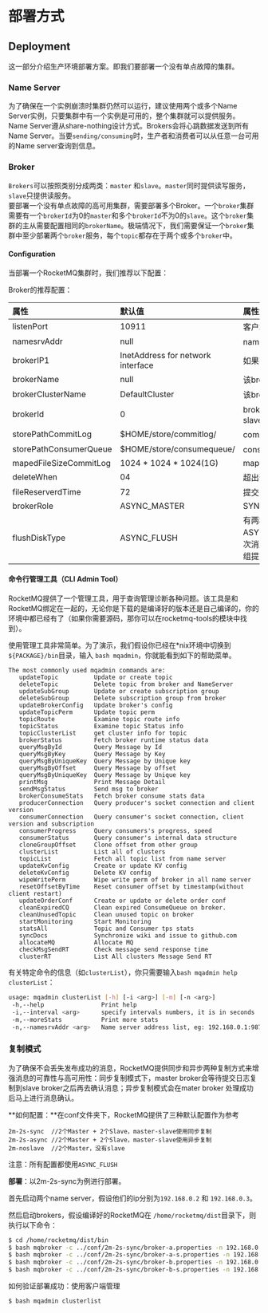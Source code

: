# 部署方式

## Deployment

这一部分介绍生产环境部署方案。即我们要部署一个没有单点故障的集群。

### **Name Server**

为了确保在一个实例崩溃时集群仍然可以运行，建议使用两个或多个Name Server实例，只要集群中有一个实例是可用的，整个集群就可以提供服务。  
Name Server遵从share-nothing设计方式。Brokers会将心跳数据发送到所有Name Server。当要`sending/consuming`时，生产者和消费者可以从任意一台可用的Name server查询到信息。  


### B**roker**

`Brokers`可以按照类别分成两类：`master` 和`slave`。`master`同时提供读写服务，`slave`只提供读服务。  
要部署一个没有单点故障的高可用集群，需要部署多个Broker。一个`broker`集群需要有一个`brokerId`为0的`master`和多个`brokerId`不为0的`slave`。这个`broker`集群的主从需要配置相同的`brokerName`。极端情况下，我们需要保证一个`broker`集群中至少部署两个`broker`服务，每个`topic`都存在于两个或多个`broker`中。  


#### Configuration

当部署一个RocketMQ集群时，我们推荐以下配置：

Broker的推荐配置：

| 属性 | 默认值 | 属性解释 |
| :--- | :--- | :--- |
| listenPort | 10911 | 客户端的连接端口 |
| namesrvAddr | null | name server的地址 |
| brokerIP1 | InetAddress for network interface | 如果有多个地址，就需要配置多个 |
| brokerName | null | 该broker的名字 |
| brokerClusterName | DefaultCluster | 该broker所属集群的名字 |
| brokerId | 0 | broker的 id，0为mater，其他正整数为slave |
| storePathCommitLog | $HOME/store/commitlog/ | commit log的文件路径 |
| storePathConsumerQueue | $HOME/store/consumequeue/ | consume queue的文件路径 |
| mapedFileSizeCommitLog | 1024 \* 1024 \* 1024\(1G\) | mapped file size for commit log |
| deleteWhen | 04 | 超出预定时间后多久删除提交日志 |
| fileReserverdTime | 72 | 提交日志的保留时间，单位小时 |
| brokerRole | ASYNC\_MASTER | SYNC\_MASTER/ASYNC\_MASTER/SLVAE |
| flushDiskType | ASYNC\_FLUSH | 有两种模式可选：SYNC\_FLUSH和ASYNC\_PLUSHBroker；同步模式会在每次消息确认前落盘；异步模式会充分利用分组提交的优势，从而性能更高； |

#### 命令行管理工具（CLI Admin Tool）

RocketMQ提供了一个管理工具，用于查询管理诊断各种问题。该工具是和RocketMQ绑定在一起的，无论你是下载的是编译好的版本还是自己编译的，你的环境中都已经有了（如果你需要源码，那你可以在rocketmq-tools的模块中找到）。

使用管理工具非常简单。为了演示，我们假设你已经在\*nix环境中切换到`${PACKAGE}/bin`目录，输入 `bash mqadmin`，你就能看到如下的帮助菜单。

```text
The most commonly used mqadmin commands are:
   updateTopic          Update or create topic
   deleteTopic          Delete topic from broker and NameServer
   updateSubGroup       Update or create subscription group
   deleteSubGroup       Delete subscription group from broker
   updateBrokerConfig   Update broker's config
   updateTopicPerm      Update topic perm
   topicRoute           Examine topic route info
   topicStatus          Examine topic Status info
   topicClusterList     get cluster info for topic
   brokerStatus         Fetch broker runtime status data
   queryMsgById         Query Message by Id
   queryMsgByKey        Query Message by Key
   queryMsgByUniqueKey  Query Message by Unique key
   queryMsgByOffset     Query Message by offset
   queryMsgByUniqueKey  Query Message by Unique key
   printMsg             Print Message Detail
   sendMsgStatus        Send msg to broker
   brokerConsumeStats   Fetch broker consume stats data
   producerConnection   Query producer's socket connection and client version
   consumerConnection   Query consumer's socket connection, client version and subscription
   consumerProgress     Query consumers's progress, speed
   consumerStatus       Query consumer's internal data structure
   cloneGroupOffset     Clone offset from other group
   clusterList          List all of clusters
   topicList            Fetch all topic list from name server
   updateKvConfig       Create or update KV config
   deleteKvConfig       Delete KV config
   wipeWritePerm        Wipe write perm of broker in all name server
   resetOffsetByTime    Reset consumer offset by timestamp(without client restart)
   updateOrderConf      Create or update or delete order conf
   cleanExpiredCQ       Clean expired ConsumeQueue on broker.
   cleanUnusedTopic     Clean unused topic on broker
   startMonitoring      Start Monitoring
   statsAll             Topic and Consumer tps stats
   syncDocs             Synchronize wiki and issue to github.com
   allocateMQ           Allocate MQ
   checkMsgSendRT       Check message send response time
   clusterRT            List All clusters Message Send RT
```

有关特定命令的信息（如`clusterList`），你只需要输入`bash mqadmin help clusterList`：

```bash
usage: mqadmin clusterList [-h] [-i <arg>] [-m] [-n <arg>]
 -h,--help                Print help
 -i,--interval <arg>      specify intervals numbers, it is in seconds
 -m,--moreStats           Print more stats
 -n,--namesrvAddr <arg>   Name server address list, eg: 192.168.0.1:9876;192.168.0.2:9876
```

### 复制模式

为了确保不会丢失发布成功的消息，RocketMQ提供同步和异步两种复制方式来增强消息的可靠性与高可用性：同步复制模式下，master broker会等待提交日志复制到slave broker之后再去确认消息；异步复制模式会在mater broker 处理成功后马上进行消息确认。

**如何配置：**在conf文件夹下，RocketMQ提供了三种默认配置作为参考

```text
2m-2s-sync  //2个Master + 2个Slave，master-slave使用同步复制
2m-2s-async //2个Master + 2个Slave，master-slave使用异步复制
2m-noslave  //2个Master，没有slave
```

注意：所有配置都使用`ASYNC_FLUSH`

**部署**：以2m-2s-sync为例进行部署。

首先启动两个name server，假设他们的ip分别为`192.168.0.2` 和 `192.168.0.3`。

然后启动brokers，假设编译好的RocketMQ在 `/home/rocketmq/dist`目录下，则执行以下命令：

```bash
$ cd /home/rocketmq/dist/bin
$ bash mqbroker -c ../conf/2m-2s-sync/broker-a.properties -n 192.168.0.2:9876,192.168.0.3:9876
$ bash mqbroker -c ../conf/2m-2s-sync/broker-a-s.properties -n 192.168.0.2:9876,192.168.0.3:9876
$ bash mqbroker -c ../conf/2m-2s-sync/broker-b.properties -n 192.168.0.2:9876,192.168.0.3:9876
$ bash mqbroker -c ../conf/2m-2s-sync/broker-b-s.properties -n 192.168.0.2:9876,192.168.0.3:9876
```

如何验证部署成功：使用客户端管理

```bash
$ bash mqadmin clusterlist
```



